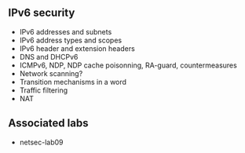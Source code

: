 ## IPv6 security

- IPv6 addresses and subnets
- IPv6 address types and scopes
- IPv6 header and extension headers
- DNS and DHCPv6
- ICMPv6, NDP, NDP cache poisonning, RA-guard, countermeasures
- Network scanning?
- Transition mechanisms in a word
- Traffic filtering
- NAT

## Associated labs

- netsec-lab09
